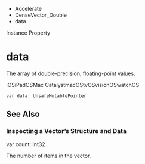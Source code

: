 

- Accelerate
- DenseVector_Double
-  data 

Instance Property

# data

The array of double-precision, floating-point values.

iOSiPadOSMac CatalystmacOStvOSvisionOSwatchOS

``` source
var data: UnsafeMutablePointer
```

## See Also

### Inspecting a Vector’s Structure and Data

var count: Int32

The number of items in the vector.

